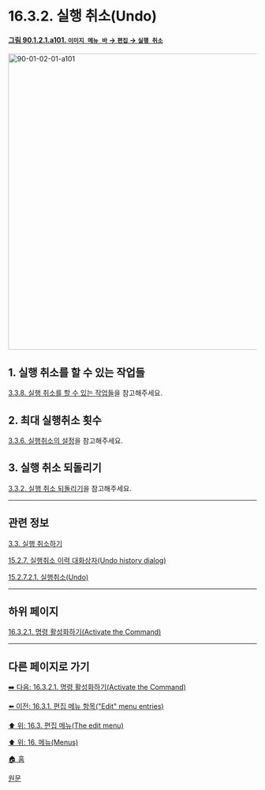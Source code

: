 # 16.3.2. 실행 취소(Undo)

<a id="90-01-02-01-a101"></a>

#### [그림 90.1.2.1.a101. `이미지 메뉴 바` → `편집` → `실행 취소`](./90-01-02-01-undo.md#90-01-02-01-a101)
<img width="980" height="601" alt="90-01-02-01-a101" src="https://github.com/wonder13662/gimp/assets/15767104/c84e1fdf-8cbf-4c3c-b6dd-9e42d55487f7" />

<a id="16-03-02-s1"></a>

## 1. 실행 취소를 할 수 있는 작업들
[3.3.8. 실행 취소를 할 수 있는 작업들](./03-03-08-tasks_cannot_undo.md)을 참고해주세요.

<a id="16-03-02-s2"></a>

## 2. 최대 실행취소 횟수
[3.3.6. 실행취소의 설정](./03-03-06-system_resource_settings_of_undoing.md)을 참고해주세요.

<a comment="[ISSUE]원문에 '강력한 실행취소(Strong Undo): Ctrl + Shift + Z'라는 기능이 있으나 실제로 작동하지 않음"></a>

<a id="16-03-02-s3"></a>

## 3. 실행 취소 되돌리기
[3.3.2. 실행 취소 되돌리기](./03-03-02-redo_a_task.md)을 참고해주세요.

***

## 관련 정보

[3.3. 실행 취소하기](./03-03-00-undoing.md)

[15.2.7. 실행취소 이력 대화상자(Undo history dialog)](./15-02-07-00-undo-history-dialog.md)

[15.2.7.2.1. 실행취소(Undo)](./15-02-07-02-01-undo.md)

***

## 하위 페이지

[16.3.2.1. 명령 활성화하기(Activate the Command)](./16-03-02-01-activate_the_command.md)

***

## 다른 페이지로 가기

[➡️ 다음: 16.3.2.1. 명령 활성화하기(Activate the Command)](./16-03-02-01-activate_the_command.md)

[⬅️ 이전: 16.3.1. 편집 메뉴 항목("Edit" menu entries)](./16-03-01-edit-menu-entries.md)

[⬆️ 위: 16.3. 편집 메뉴(The edit menu)](./16-03-00-the-edit-menu.md)

[⬆️ 위: 16. 메뉴(Menus)](./16-00-menus.md)

[🏠 홈](./00-home.md)

[원문](https://docs.gimp.org/2.10/ko/gimp-edit-undo.html)